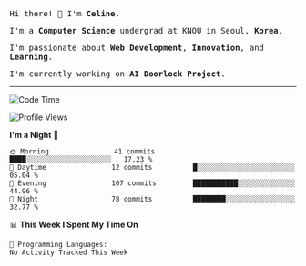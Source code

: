 <p><samp>Hi there! 👋 I'm <b>Celine</b>.</samp></p>
<p><samp>I'm a <b>Computer Science</b> undergrad at KNOU in Seoul, <b>Korea</b>.</samp></p>
<p><samp>I'm passionate about <b>Web Development</b>, <b>Innovation</b>, and <b>Learning</b>.</samp></p>
<p><samp>I'm currently working on <b>AI Doorlock Project</b>.</samp></p>
<hr>

<!--START_SECTION:celine-->
![Code Time](http://img.shields.io/badge/Code%20Time-54%20hrs%2035%20mins-blue)

![Profile Views](http://img.shields.io/badge/Profile%20Views-3-blue)

**I'm a Night 🦉** 

```text
🌞 Morning                41 commits          ████░░░░░░░░░░░░░░░░░░░░░   17.23 % 
🌆 Daytime                12 commits          █░░░░░░░░░░░░░░░░░░░░░░░░   05.04 % 
🌃 Evening                107 commits         ███████████░░░░░░░░░░░░░░   44.96 % 
🌙 Night                  78 commits          ████████░░░░░░░░░░░░░░░░░   32.77 % 
```


📊 **This Week I Spent My Time On** 

```text
💬 Programming Languages: 
No Activity Tracked This Week
```


<!--END_SECTION:celine-->

